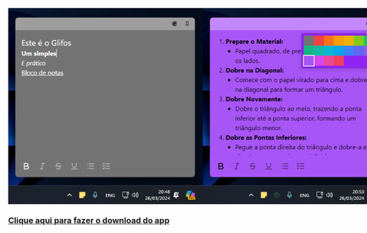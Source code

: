 <div style="display:flex; flex-direction: row;">
<img src="/screenshots/example1.png" height="400px" />
<img src="/screenshots/example2.png" height="400px" />
</div>

### [Clique aqui para fazer o download do app](https://github.com/stanlino/glifos/releases/download/Release/glifos_1.0.0_x64-setup.exe)
